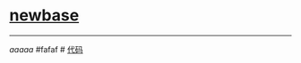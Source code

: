 # [newbase](http://baidu.com)
    
****
*aaaaa*
#fafaf #
[代码](https://github.com/zhouf00/python-DataStudy/blob/master/%E7%AC%AC%E5%85%AD%E7%AB%A0%20%E7%94%B5%E5%8A%9B%E7%AA%83%E6%BC%8F%E7%94%B5%E7%94%A8%E6%88%B7%E8%87%AA%E5%8A%A8%E8%AF%86%E5%88%AB/test_1_LM%E7%A5%9E%E7%BB%8F%E7%BD%91%E7%BB%9C.py)